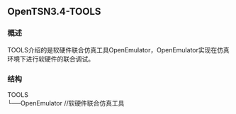 ## OpenTSN3.4-TOOLS

### 概述
TOOLS介绍的是软硬件联合仿真工具OpenEmulator，OpenEmulator实现在仿真环境下进行软硬件的联合调试。 

### 结构  
  TOOLS  
    └──OpenEmulator  //软硬件联合仿真工具  